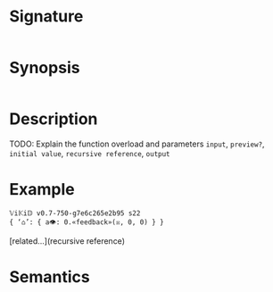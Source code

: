 # Signature
```vikid-signature
```

# Synopsis
```vikid-synopsis
```

# Description
TODO: Explain the function overload and parameters `input`, `preview?`, `initial value`, `recursive reference`, `output`

# Example
```vikid-script
𝕍i𝕂i𝔻 v0.7-750-g7e6c265e2b95 s22
{ ‘⌂’: { a👁: 0.«feedback»(☒, 0, 0) } }
```


[related...](recursive reference)

# Semantics